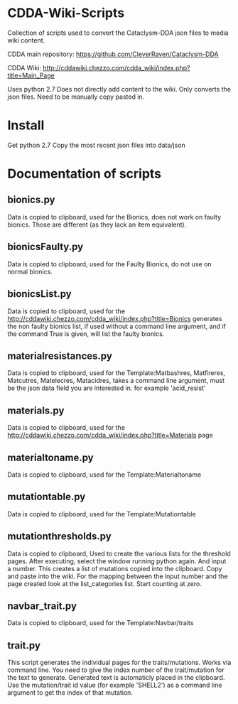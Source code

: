 # CDDA-Wiki-Scripts
Collection of scripts used to convert the Cataclysm-DDA json files to media wiki content.

CDDA main repository: https://github.com/CleverRaven/Cataclysm-DDA

CDDA Wiki: http://cddawiki.chezzo.com/cdda_wiki/index.php?title=Main_Page

Uses python 2.7
Does not directly add content to the wiki. Only converts the json files. Need to be manually copy pasted in.

# Install
Get python 2.7
Copy the most recent json files into data/json

# Documentation of scripts

## bionics.py

Data is copied to clipboard, used for the Bionics, does not work on faulty bionics. Those are different (as they lack an item equivalent).

## bionicsFaulty.py

Data is copied to clipboard, used for the Faulty Bionics, do not use on normal bionics.

## bionicsList.py

Data is copied to clipboard, used for the http://cddawiki.chezzo.com/cdda_wiki/index.php?title=Bionics generates the non faulty bionics list, if used without a command line argument, and if the command True is given, will list the faulty bionics.

## materialresistances.py

Data is copied to clipboard, used for the Template:Matbashres, Matfireres, Matcutres, Matelecres, Matacidres, takes a command line argument, must be the json data field you are interested in. for example 'acid_resist'

## materials.py

Data is copied to clipboard, used for the http://cddawiki.chezzo.com/cdda_wiki/index.php?title=Materials page

## materialtoname.py

Data is copied to clipboard, used for the Template:Materialtoname

## mutationtable.py

Data is copied to clipboard, used for the Template:Mutationtable

## mutationthresholds.py

Data is copied to clipboard, Used to create the various lists for the threshold pages.
After executing, select the window running python again. And input a number. This creates a list of mutations copied into the clipboard. Copy and paste into the wiki. For the mapping between the input number and the page created look at the list_categories list. Start counting at zero.

## navbar_trait.py

Data is copied to clipboard, used for the Template:Navbar/traits

## trait.py

This script generates the individual pages for the traits/mutations. Works via command line. You need to give the index number of the trait/mutation for the text to generate. Generated text is automaticly placed in the clipboard. Use the mutation/trait id value (for example 'SHELL2') as a command line argument to get the index of that mutation.
